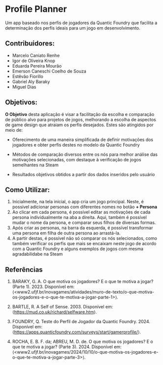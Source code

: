 # Profile Planner
Um app baseado nos perfis de jogadores da Quantic Foundry que facilita a determinação dos perfis ideais para um jogo em desenvolvimento.


## Contribuidores:
* Marcelo Caniato Renhe
* Igor de Oliveira Knop
* Eduarda Pereira Mourão
* Emerson Caneschi Coelho de Souza
* Estêvão Fiorillo
* Gabriel Aly Baraky
* Miguel Dias


## Objetivos:
**O Objetivo** desta aplicação é visar a facilitação da escolha e comparação de público alvo para projetos de jogos, melhorando a escolha de aspectos de game design que atraiam os perfis desejados. Estes são atingidos por meio de:

* Oferecimento de uma maneira simplificada de definir motivações dos jogadores e obter perfis destes no modelo da Quantic Foundry

* Métodos de comparação diversos entre os nós para melhor análise das motivações selecionadas, com destaque à verificação de jogos semelhantes na Steam

* Resultados objetivos obtidos a partir dos dados inseridos pelo usuário


## Como Utilizar:

1. Inicialmente, na tela inicial, o app cria um jogo principal. Neste, é possível adicionar personas com diferentes nomes no botão **+ Persona** 
2. Ao clicar em cada persona, é possível editar as motivações de cada persona individualmente na aba a direita. Aqui, também é possível mudar o nome da persona, e comparar seus filhos de diversas formas.
3. Após criar as personas, na barra da esquerda, é possível transformar uma persona em filha de outra persona ao arrastá-la.
4. A partir destas, é possível não só comparar os nós selecionados, como também verificar os perfis que mais se encaixam neste jogo de acordo com a Quantic Foundry e alguns exemplos de jogos com mesma agradabilidabe na Steam


## Referências

1. BARAKY, G. A. O que motiva os jogadores? E o que te motiva a jogar? (Parte 1). 2023. Disponível em: ⟨<www2.ufjf.br/inovagames/atividades/muro-de-texto/o-que-motiva-os-jogadores-e-o-que-te-motiva-a-jogar-parte-1>⟩.

2. BARTLE, R. A Self of Sense. 2003. Disponível em: ⟨<https://mud.co.uk/richard/selfware.htm>⟩.

3. FOUNDRY, Q. Teste do Perfil de Jogador da Quantic Foundry. 2024. Disponível em: ⟨<https://apps.quanticfoundry.com/surveys/start/gamerprofile/>⟩.

4. ROCHA, E. B. F. da; ABREU, M. D. de. O que motiva os jogadores? E o que te motiva a jogar? (Parte 3). 2024. Disponível em: ⟨<www2.ufjf.br/inovagames/2024/10/10/o-que-motiva-os-jogadores-e-o-que-te-motiva-a-jogar-parte-3>⟩.

